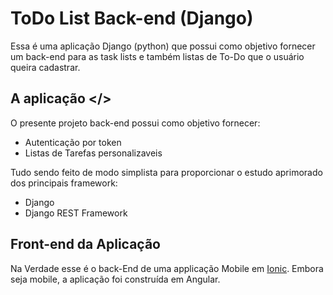 # ToDo List Back-end (Django)

Essa é uma aplicação Django (python) que possui como objetivo fornecer um back-end para as task lists e também listas de To-Do que o usuário queira cadastrar.

## A aplicação </>

O presente projeto back-end possui como objetivo fornecer:
 - Autenticação por token
 - Listas de Tarefas personalizaveis

Tudo sendo feito de modo simplista para proporcionar o estudo aprimorado dos principais framework:
 - Django
 - Django REST Framework

## Front-end da Aplicação

Na Verdade esse é o back-End de uma applicação Mobile em [Ionic](https://github.com/PGabriel-MB/taskList_Ionic).
Embora seja mobile, a aplicação foi construída em Angular.